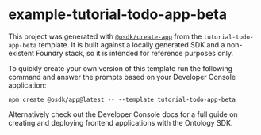 # example-tutorial-todo-app-beta

This project was generated with [`@osdk/create-app`](https://www.npmjs.com/package/@osdk/create-app) from the `tutorial-todo-app-beta` template. It is built against a locally generated SDK and a non-existent Foundry stack, so it is intended for reference purposes only.

To quickly create your own version of this template run the following command and answer the prompts based on your Developer Console application:

```
npm create @osdk/app@latest -- --template tutorial-todo-app-beta
```

Alternatively check out the Developer Console docs for a full guide on creating and deploying frontend applications with the Ontology SDK.
